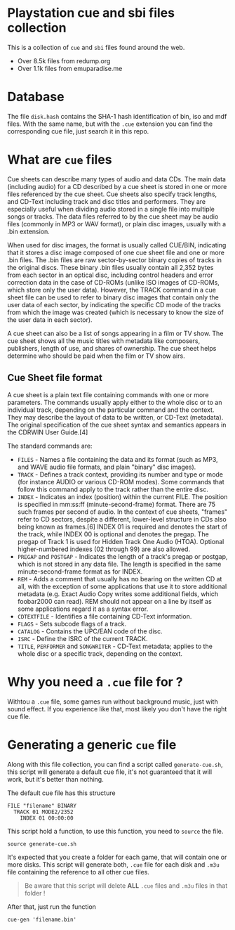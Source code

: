 # Playstation cue and sbi files collection

This is a collection of `cue` and `sbi` files found around the web.

* Over 8.5k files from redump.org
* Over 1.1k files from emuparadise.me



# Database

The file `disk.hash` contains the SHA-1 hash identification of bin, iso and mdf files. With the same name, but with the `.cue` extension you can find the corresponding cue file, just search it in this repo.



# What are `cue` files

Cue sheets can describe many types of audio and data CDs. The main data (including audio) for a CD described by a cue sheet is stored in one or more files referenced by the cue sheet. Cue sheets also specify track lengths, and CD-Text including track and disc titles and performers. They are especially useful when dividing audio stored in a single file into multiple songs or tracks. The data files referred to by the cue sheet may be audio files (commonly in MP3 or WAV format), or plain disc images, usually with a .bin extension.

When used for disc images, the format is usually called CUE/BIN, indicating that it stores a disc image composed of one cue sheet file and one or more .bin files. The .bin files are raw sector-by-sector binary copies of tracks in the original discs. These binary .bin files usually contain all 2,352 bytes from each sector in an optical disc, including control headers and error correction data in the case of CD-ROMs (unlike ISO images of CD-ROMs, which store only the user data). However, the TRACK command in a cue sheet file can be used to refer to binary disc images that contain only the user data of each sector, by indicating the specific CD mode of the tracks from which the image was created (which is necessary to know the size of the user data in each sector).

A cue sheet can also be a list of songs appearing in a film or TV show. The cue sheet shows all the music titles with metadata like composers, publishers, length of use, and shares of ownership. The cue sheet helps determine who should be paid when the film or TV show airs.

## Cue Sheet file format

A cue sheet is a plain text file containing commands with one or more parameters. The commands usually apply either to the whole disc or to an individual track, depending on the particular command and the context. They may describe the layout of data to be written, or CD-Text (metadata). The original specification of the cue sheet syntax and semantics appears in the CDRWIN User Guide.[4]

The standard commands are:

* `FILES` - Names a file containing the data and its format (such as MP3, and WAVE audio file formats, and plain "binary" disc images).
* `TRACK` - Defines a track context, providing its number and type or mode (for instance AUDIO or various CD-ROM modes). Some commands that follow this command apply to the track rather than the entire disc.
* `INDEX` - Indicates an index (position) within the current FILE. The position is specified in mm:ss:ff (minute-second-frame) format. There are 75 such frames per second of audio. In the context of cue sheets, "frames" refer to CD sectors, despite a different, lower-level structure in CDs also being known as frames.[6] INDEX 01 is required and denotes the start of the track, while INDEX 00 is optional and denotes the pregap. The pregap of Track 1 is used for Hidden Track One Audio (HTOA). Optional higher-numbered indexes (02 through 99) are also allowed.
* `PREGAP` and `POSTGAP` - Indicates the length of a track's pregap or postgap, which is not stored in any data file. The length is specified in the same minute-second-frame format as for INDEX.
* `REM` - Adds a comment that usually has no bearing on the written CD at all, with the exception of some applications that use it to store additional metadata (e.g. Exact Audio Copy writes some additional fields, which foobar2000 can read). REM should not appear on a line by itself as some applications regard it as a syntax error.
* `CDTEXTFILE` - Identifies a file containing CD-Text information.
* `FLAGS` - Sets subcode flags of a track.
* `CATALOG` - Contains the UPC/EAN code of the disc.
* `ISRC` - Define the ISRC of the current TRACK.
* `TITLE`, `PERFORMER` and `SONGWRITER` - CD-Text metadata; applies to the whole disc or a specific track, depending on the context. 



# Why you need a `.cue` file for ?

Withtou a `.cue` file, some games run without background music, just with sound effect. If you experience like that, most likely you don't have the right cue file.



# Generating a generic `cue` file

Along with this file collection, you can find a script called `generate-cue.sh`, this script will generate a default cue file, it's not guaranteed that it will work, but it's better than nothing.

The default cue file has this structure

```
FILE "filename" BINARY
  TRACK 01 MODE2/2352
    INDEX 01 00:00:00
```

This script hold a function, to use this function, you need to `source` the file.

```
source generate-cue.sh
```

 It's expected that you create a folder for each game, that will contain one or more disks. This script will generate both, `.cue` file for each disk and `.m3u` file containing the reference to all other cue files.

> Be aware that this script will delete **ALL** `.cue` files and `.m3u` files in that folder !

After that, just run the function

```
cue-gen 'filename.bin'
```

